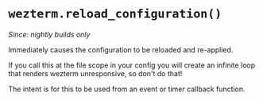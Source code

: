 # `wezterm.reload_configuration()`

*Since: nightly builds only*

Immediately causes the configuration to be reloaded and re-applied.

If you call this at the file scope in your config you will create
an infinite loop that renders wezterm unresponsive, so don't do that!

The intent is for this to be used from an event or timer callback function.
